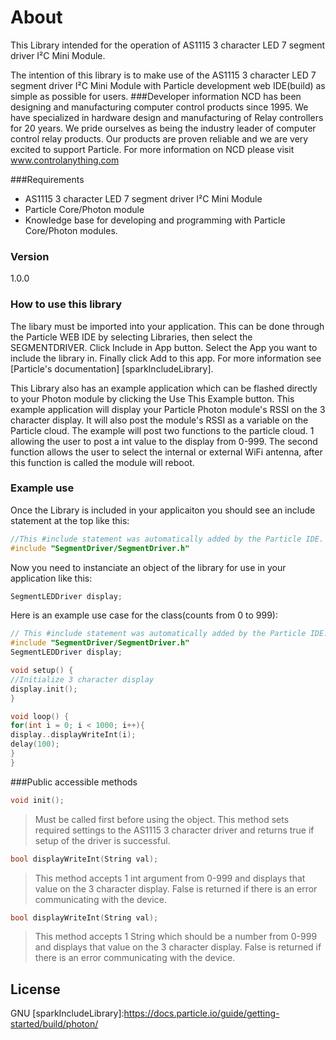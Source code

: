 # About

This Library intended for the operation of AS1115 3 character LED 7 segment driver I²C Mini Module.

The intention of this library is to make use of the AS1115 3 character LED 7 segment driver I²C Mini Module with Particle development web IDE(build) as simple as possible for users.
###Developer information
NCD has been designing and manufacturing computer control products since 1995.  We have specialized in hardware design and manufacturing of Relay controllers for 20 years.  We pride ourselves as being the industry leader of computer control relay products.  Our products are proven reliable and we are very excited to support Particle.  For more information on NCD please visit www.controlanything.com

###Requirements
- AS1115 3 character LED 7 segment driver I²C Mini Module
- Particle Core/Photon module
- Knowledge base for developing and programming with Particle Core/Photon modules.

### Version
1.0.0

### How to use this library

The libary must be imported into your application.  This can be done through the Particle WEB IDE by selecting Libraries, then select the SEGMENTDRIVER.  Click Include in App button.  Select the App you want to include the library in.  Finally click Add to this app.  For more information see [Particle's documentation] [sparkIncludeLibrary].

This Library also has an example application which can be flashed directly to your Photon module by clicking the Use This Example button.  This example application will display your Particle Photon module's RSSI on the 3 character display.  It will also post the module's RSSI as a variable on the Particle cloud.
The example will post two functions to the particle cloud.  1 allowing the user to post a int value to the display from 0-999.  The second function allows the user to select the internal or external WiFi antenna, after this function is called the module will reboot.

### Example use

Once the Library is included in your applicaiton you should see an include statement at the top like this:
```cpp
//This #include statement was automatically added by the Particle IDE.
#include "SegmentDriver/SegmentDriver.h"
```

Now you need to instanciate an object of the library for use in your application like this:
```cpp
SegmentLEDDriver display;
```

Here is an example use case for the class(counts from 0 to 999):
```cpp
// This #include statement was automatically added by the Particle IDE.
#include "SegmentDriver/SegmentDriver.h"
SegmentLEDDriver display;

void setup() {
//Initialize 3 character display
display.init();
}

void loop() {
for(int i = 0; i < 1000; i++){
display..displayWriteInt(i);
delay(100);
}
}
```

###Public accessible methods
```cpp
void init();
```
>Must be called first before using the object.  This method sets required settings to the AS1115 3 character driver and returns true if setup of the driver is successful.  


```cpp
bool displayWriteInt(String val);
```
>This method accepts 1 int argument from 0-999 and displays that value on the 3 character display.  False is returned if there is an error communicating with the device.

```cpp
bool displayWriteInt(String val);
```
>This method accepts 1 String which should be a number from 0-999 and displays that value on the 3 character display.  False is returned if there is an error communicating with the device.


License
----

GNU
[sparkIncludeLibrary]:https://docs.particle.io/guide/getting-started/build/photon/
